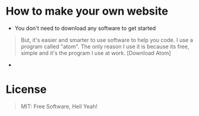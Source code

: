 # How to make your own website

- You don't need to download any software to get started
> But, it's easier and smarter to use software to help you code.
> I use a program called "atom".
> The only reason I use it is because its free, simple and it's the program I use at work.
> [Download Atom]

-




# License
> MIT: Free Software, Hell Yeah!

[Atom]: <https://atom.io/>
